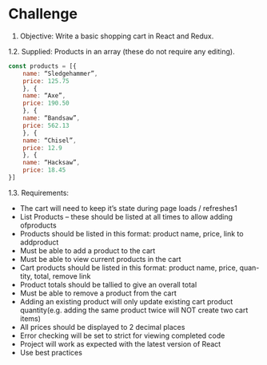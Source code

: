 # Challenge

1. Objective:
Write a basic shopping cart in React and Redux.

1.2. Supplied: Products in an array (these do not require any editing).
```js
const products = [{
    name: “Sledgehammer”,
    price: 125.75
    }, {
    name: “Axe”,
    price: 190.50
    }, {
    name: “Bandsaw”,
    price: 562.13
    }, {
    name: “Chisel”,
    price: 12.9
    }, {
    name: “Hacksaw”,
    price: 18.45
}]
```
1.3.  Requirements: 
* The cart will need to keep it’s state during page loads / refreshes1
* List Products – these should be listed at all times to allow adding ofproducts
* Products should be listed in this format: product name, price, link to addproduct
* Must be able to add a product to the cart
* Must be able to view current products in the cart
* Cart products should be listed in this format: product name, price, quan-tity, total, remove link
* Product totals should be tallied to give an overall total
* Must be able to remove a product from the cart
* Adding an existing product will only update existing cart product quantity(e.g. adding the same product twice will NOT create two cart items)
* All prices should be displayed to 2 decimal places
* Error checking will be set to strict for viewing completed code
* Project will work as expected with the latest version of React
* Use best practices

